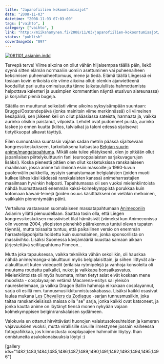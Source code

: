 ```yaml
---
title: "Japanofiilien kokoontumisajot"
date: "2008-11-03"
datetime: "2008-11-03 07:03:00"
tags: ["vaihto", ]
category: ["vaihto", ]
link: "http://miikahamynen.fi/2008/11/03/japanofiilien-kokoontumisajot/"
status: "publish"
coverImageId: "897"
---
```


[![](/uploads/2008/11/thumb.otsikko3.jpg "081101_asianim.indd")](http://miikahamynen.fi/2008/11/03/japanofiilien-kokoontumisajot/081101_asianim-indd/)

Tervepä terve! Viime aikoina on ollut vähän hiljaisempaa täällä päin, liekö syynä sitten elämän normaaliin uomiin asettuminen vai puheenaiheen keksimisen puheenaiheettomuus, mene ja tiedä. Elämä täällä Liègessä ei tosiaan kovin erikoista ole viime aikoina ollut: olenkin ajanvietteenä koodaillut pari uutta ominaisuutta tänne (aikataulullista hahmottamista helpottava kalenteri ja uusimpien kommenttien näyntä etusivun alareunassa) ja korjaillut pieniä bugeja.

Säätila on muuttunut selkeästi viime aikoina syksyisämpään suuntaan: Brugge/Oostendepäivä (jonka mainitsin viime merkinnässä) oli viimeinen kesäpäivä, sen jälkeen keli on ollut pääasiassa sateista, harmaata ja, vaikka aurinko olisikin paistanut, vilpoista. Lehdet ovat pudonneet puista, aurinko laskee jo ennen kuutta (kiitos, talviaika) ja taloni edessä sijaitsevat tietyökuopat alkavat täyttyä.

Eilen sunnuntaina suuntasin vajaan sadan metrin päässä sijaitsevaan kongressikeskukseen, tarkoituksena katsastaa [Belgian suurin anime/mangatapahtuma](http://www.asianim.com). Mikäli asia tulee yllätyksenä, olen jo pitkään ollut japanilaisen piirtelykulttuurin fani (eurooppalaisten sarjakuvagurujen lisäksi). Koska pienestä pitäen olen ollut kosketuksissa ranskalaiseen maailmaan, jossa anime tuli ilmiönä esiin massoille jo 1990-luvun puolenvälin paikkeilla, pystyin samaistumaan belgialaisten (joiden muoti kulkee lähes käsi kädessä ranskalaisten kanssa) animeharrastajien maailmaan hyvinkin helposti. Tapahtumassa oli sen vuoksi mielenkiintoista nähdä huomattavasti enemmän kaksi-kolmekymppistä porukkaa kuin kotomaan kawaii-teinejä (joiden osuus käsittääkseni on vieläkin melkoinen, vaikkakin pienentymään päin).

Vertailuna vastaavaan suomalaiseen massatapahtumaan [Animeconiin](http://www.animecon.fi) Asianim yllätti pienuudellaan. Saattaa tosin olla, että Liègen kongressikeskuksen massiiviset tilat hämäsivät (viimeksi kun Animeconissa olin vuonna 2004, yliopiston pienehkö päärakennus tuntui olevan tupaten täynnä), mutta toisaalta tuntuu, että paikallinen versio on enemmän harrastelijapohjalta hoidettu kuin suomalainen, jonka sponsorilista on massiivihko. Lisäksi Suomessa kävijämääriä buustaa samaan aikaan järjestettävä scifitapahtuma Finncon...

Mutta joka tapauksessa, vaikka tekniikka vähän sekoilikin, oli hauskaa nähdä anime/manga-alakulttuuri myös belgialaisittain, ja siihen liittyvät ala-alakulttuurit kuten videopelit (erilaisia rytmipelejä ja vanhoja konsoleita oli muutama roudattu paikalle), nuket ja vaikkapa bonsaikasvatus. Mielenkiintoista oli myös huomata, miten tietyt asiat eivät koskaan mene muodista - cosplayaajien vetämä Macarena-esitys sai yleisön naureskelemaan, ja vaikka Dragon Ballin hahmoja ei kukaan cosplayannut, sarja oli esillä mm. tunnusmusiikkitunnistusskabassa. Lisäksi kaikki osasivat laulaa mukana [Les Chevaliers du Zodiaque](http://en.wikipedia.org/wiki/Saint_Seiya) -sarjan tunnusmusiikin, joka taitaa ranskankielisissä maissa olla "se" sarja, jonka kaikki ovat katsoneet, ja jonka kautta anime on löytänyt tiensä monen nykyään vajaan kolmekymppisen belgin/ranskalaisen sydämeen.

Valokuvia en ottanut hirvittävästi huonojen valaistusolosuhteiden ja kameran vajavuuksien vuoksi, mutta virallisille sivuille ilmestynee jossain vaiheessa fotografiikkaa, jos kiinnostusta cosplayaajien hahmoihin löytyy. Ihan onnistuneita asukokonaisuuksia löytyi :)

\[gallery ids="1482,1483,1484,1485,1486,1487,1489,1490,1491,1492,1493,1494,1495,1496"\]
